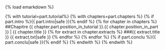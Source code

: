 {% load emarkdown %}

{% with tutorial=part.tutorial%}
{% with chapters=part.chapters %}
{% if part.intro %}{{ part.intro|safe }}{% endif %}
{% for chapter in chapters %}
##Chapitre {{ chapter.part.position_in_tutorial }}.{{ chapter.position_in_part }} | {{ chapter.title }}
{% for extract in chapter.extracts %}
###{{ extract.title }}
{{ extract.txt|safe }}
{% endfor %}
{% endfor %}
{% if part.conclu %}{{ part.conclu|safe }}{% endif %}
{% endwith %}
{% endwith %}
